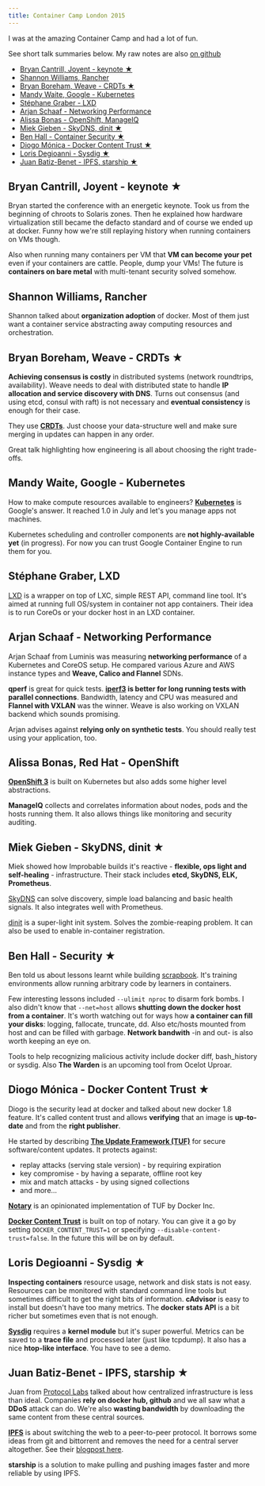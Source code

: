 ```yaml
---
title: Container Camp London 2015
---
```


I was at the amazing Container Camp and had a lot of fun.

See short talk summaries below. My raw notes are also [on github](https://github.com/csabapalfi/container-camp-ldn-2015)

* [Bryan Cantrill, Joyent - keynote ★](#bryanc)
* [Shannon Williams, Rancher](#shannon)
* [Bryan Boreham, Weave - CRDTs ★](#bryanb)
* [Mandy Waite, Google - Kubernetes](#mandy)
* [Stéphane Graber - LXD](#stephane)
* [Arjan Schaaf - Networking Performance](#arjan)
* [Alissa Bonas - OpenShift, ManageIQ](#alissa)
* [Miek Gieben - SkyDNS, dinit ★](#miek)
* [Ben Hall - Container Security ★](#ben)
* [Diogo Mónica - Docker Content Trust ★](#diogo)
* [Loris Degioanni - Sysdig ★](#loris)
* [Juan Batiz-Benet - IPFS, starship ★](#juan)

## <a id="bryanc"></a> Bryan Cantrill, Joyent - keynote ★

Bryan started the conference with an energetic keynote. Took us from the beginning of chroots to Solaris zones. Then he explained how hardware virtualization still became the defacto standard and of course we ended up at docker. Funny how we're still replaying history when running containers on VMs though.

Also when running many containers per VM that **VM can become your pet** even if your containers are cattle. People, dump your VMs! The future is **containers on bare metal** with multi-tenant security solved somehow.

## <a id="shannon"></a> Shannon Williams, Rancher

Shannon talked about **organization adoption** of docker. Most of them just want a container service abstracting away computing resources and orchestration.

## <a id="bryanb"></a> Bryan Boreham, Weave - CRDTs ★

**Achieving consensus is costly** in distributed systems (network roundtrips, availability). Weave needs to deal with distributed state to handle **IP allocation and service discovery with DNS**. Turns out consensus (and using etcd, consul with raft) is not necessary and **eventual consistency** is enough for their case.

They use **[CRDTs](https://en.wikipedia.org/wiki/Conflict-free_replicated_data_type)**. Just choose your data-structure well and make sure merging in updates can happen in any order.

Great talk highlighting how engineering is all about choosing the right trade-offs.

## <a id="mandy"></a> Mandy Waite, Google - Kubernetes

How to make compute resources available to engineers? **[Kubernetes](http://kubernetes.io/)** is Google's answer. It reached 1.0 in July and let's you manage apps not machines.

Kubernetes scheduling and controller components are **not highly-available yet** (in progress). For now you can trust Google Container Engine to run them for you.

## <a id="stephane"></a> Stéphane Graber, LXD

[LXD](http://www.ubuntu.com/cloud/tools/lxd) is a wrapper on top of LXC, simple REST API, command line tool. It's aimed at running full OS/system in container not app containers. Their idea is to run CoreOs or your docker host in an LXD container.

## <a id="arjan"></a> Arjan Schaaf - Networking Performance

Arjan Schaaf from Luminis was measuring **networking performance** of a Kubernetes and CoreOS setup. He compared various Azure and AWS instance types and **Weave, Calico and Flannel** SDNs.

**qperf** is great for quick tests. **[iperf3](https://github.com/esnet/iperf) is better for long running tests with parallel connections**. Bandwidth, latency and CPU was measured and **Flannel with VXLAN** was the winner. Weave is also working on VXLAN backend which sounds promising.

Arjan advises against **relying only on synthetic tests**. You  should really test using your application, too.

## <a id="alissa"></a>Alissa Bonas, Red Hat - OpenShift

**[OpenShift 3](https://www.openshift.com/)** is built on Kubernetes but also adds some higher level abstractions.

**ManageIQ** collects and correlates information about nodes, pods and the hosts running them. It also allows things like monitoring and security auditing.

## <a id="miek"></a> Miek Gieben - SkyDNS, dinit ★

Miek showed how Improbable builds it's reactive - **flexible, ops light and self-healing** - infrastructure. Their stack includes **etcd, SkyDNS, ELK, Prometheus**.

[SkyDNS](https://github.com/skynetservices/skydns) can solve discovery, simple load balancing and basic health signals. It also integrates well with Prometheus.

[dinit](https://github.com/miekg/dinit) is a super-light init system. Solves the zombie-reaping problem. It can also be used to enable in-container registration.

## <a id="ben"></a> Ben Hall - Security ★

Ben told us about lessons learnt while building [scrapbook](http://www.joinscrapbook.com/). It's training environments allow running arbitrary code by learners in containers.

Few interesting lessons included `--ulimit nproc` to disarm fork bombs. I also didn't know that `--net=host` allows **shutting down the docker host from a container**. It's worth watching out for ways how **a container can fill your disks**: logging, fallocate, truncate, dd. Also etc/hosts mounted from host and can be filled with garbage. **Network bandwith** -in and out- is also worth keeping an eye on.

Tools to help recognizing malicious activity include docker diff, bash_history or sysdig. Also **The Warden** is an upcoming tool from Ocelot Uproar.

## <a id="diogo"></a> Diogo Mónica - Docker Content Trust ★

Diogo is the security lead at docker and talked about new docker 1.8 feature. It's called content trust and allows **verifying** that an image is **up-to-date** and from the **right publisher**.

He started by describing **[The Update Framework (TUF)](http://theupdateframework.com/)** for secure software/content updates. It protects against:

* replay attacks (serving stale version) - by requiring expiration
* key compromise - by having a separate, offline root key
* mix and match attacks - by using signed collections
* and more...

**[Notary](https://github.com/docker/notary)** is an opinionated implementation of TUF by Docker Inc.

**[Docker Content Trust](https://docs.docker.com/security/trust/content_trust/)** is built on top of notary. You can give it a go by setting `DOCKER_CONTENT_TRUST=1` or specifying `--disable-content-trust=false`. In the future this will be on by default.

## <a id="loris"></a> Loris Degioanni - Sysdig ★

**Inspecting containers** resource usage, network and disk stats is not easy. Resources can be monitored with standard command line tools but sometimes difficult to get the right bits of information. **cAdvisor** is easy to install but doesn't have too many metrics. The **docker stats API** is a bit richer but sometimes even that is not enough.

**[Sysdig](http://www.sysdig.org/)** requires a **kernel module** but it's super powerful. Metrics can be saved to a **trace file** and processed later (just like tcpdump). It also has a nice **htop-like interface**. You have to see a demo.

## <a id="juan"></a>Juan Batiz-Benet - IPFS, starship ★

Juan from [Protocol Labs](http://ipn.io/) talked about how centralized infrastructure is less than ideal. Companies **rely on docker hub, github** and we all saw what a **DDoS** attack can do. We're also **wasting bandwidth** by downloading the same content from these central sources.

**[IPFS](https://ipfs.io/)** is about switching the web to a peer-to-peer protocol. It borrows some ideas from git and bittorrent and removes the need for a central server altogether. See their [blogpost here](https://ipfs.io/ipfs/QmNhFJjGcMPqpuYfxL62VVB9528NXqDNMFXiqN5bgFYiZ1/its-time-for-the-permanent-web.html).

**starship** is a solution to make pulling and pushing images faster and more reliable by using IPFS.
